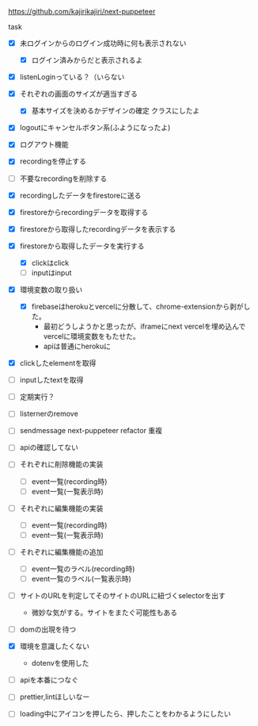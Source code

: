 https://github.com/kajirikajiri/next-puppeteer

task
- [x] 未ログインからのログイン成功時に何も表示されない
  - [x] ログイン済みからだと表示されるよ

- [x] listenLoginっている？（いらない

- [x] それぞれの画面のサイズが適当すぎる
  - [x] 基本サイズを決めるかデザインの確定 クラスにしたよ

- [x] logoutにキャンセルボタン系(ふようになったよ)

- [x] ログアウト機能
- [x] recordingを停止する
- [ ] 不要なrecordingを削除する
- [x] recordingしたデータをfirestoreに送る
- [x] firestoreからrecordingデータを取得する
- [x] firestoreから取得したrecordingデータを表示する
- [x] firestoreから取得したデータを実行する
	- [x] clickはclick
	- [ ] inputはinput

- [x] 環境変数の取り扱い
  - [x] firebaseはherokuとvercelに分散して、chrome-extensionから剥がした。
    - 最初どうしようかと思ったが、iframeにnext vercelを埋め込んでvercelに環境変数をもたせた。
    - apiは普通にherokuに

- [x] clickしたelementを取得
- [ ] inputしたtextを取得

- [ ] 定期実行？

- [ ] listernerのremove

- [ ] sendmessage next-puppeteer refactor 重複

- [ ] apiの確認してない

- [ ] それぞれに削除機能の実装
  - [ ] event一覧(recording時)
  - [ ] event一覧(一覧表示時)

- [ ] それぞれに編集機能の実装
  - [ ] event一覧(recording時)
  - [ ] event一覧(一覧表示時)

- [ ] それぞれに編集機能の追加
  - [ ] event一覧のラベル(recording時)
  - [ ] event一覧のラベル(一覧表示時)

- [ ] サイトのURLを判定してそのサイトのURLに紐づくselectorを出す
  - 微妙な気がする。サイトをまたぐ可能性もある

- [ ] domの出現を待つ

- [x] 環境を意識したくない
  - dotenvを使用した

- [ ] apiを本番につなぐ

- [ ] prettier,lintほしいなー

- [ ] loading中にアイコンを押したら、押したことをわかるようにしたい